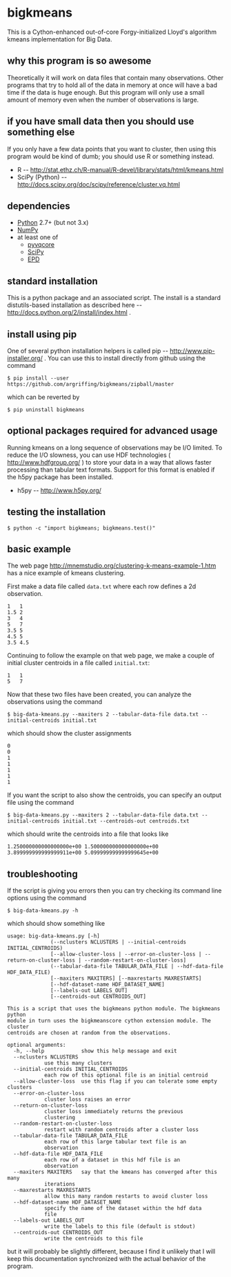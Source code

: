 bigkmeans
=========

This is a Cython-enhanced out-of-core Forgy-initialized
Lloyd's algorithm kmeans implementation for Big Data.


why this program is so awesome
------------------------------

Theoretically it will work on data files
that contain many observations.
Other programs that try to hold all of the data in memory at once
will have a bad time if the data is huge enough.
But this program will only use a small amount of memory
even when the number of observations is large.


if you have small data then you should use something else
---------------------------------------------------------

If you only have a few data points that you want to cluster,
then using this program would be kind of dumb;
you should use R or something instead.

 * R -- http://stat.ethz.ch/R-manual/R-devel/library/stats/html/kmeans.html
 * SciPy (Python) -- http://docs.scipy.org/doc/scipy/reference/cluster.vq.html


dependencies
------------

 * [Python](http://python.org/) 2.7+ (but not 3.x)
 * [NumPy](http://www.numpy.org/)
 * at least one of
    - [pyvqcore](https://github.com/argriffing/pyvqcore)
    - [SciPy](http://www.scipy.org/)
    - [EPD](http://www.enthought.com/products/epd.php)


standard installation
---------------------

This is a python package and an associated script.
The install is a standard distutils-based installation
as described here -- http://docs.python.org/2/install/index.html .

install using pip
-----------------

One of several python installation helpers is called
pip -- http://www.pip-installer.org/ .
You can use this to install directly from github
using the command

`$ pip install --user https://github.com/argriffing/bigkmeans/zipball/master`

which can be reverted by

`$ pip uninstall bigkmeans`


optional packages required for advanced usage
------------------------------------

Running kmeans on a long sequence of observations may be I/O limited.
To reduce the I/O slowness, you can use HDF technologies
( http://www.hdfgroup.org/ )
to store your data in a way that allows faster processing
than tabular text formats.
Support for this format is enabled if the h5py
package has been installed.

 * h5py -- http://www.h5py.org/


testing the installation
------------------------

`$ python -c "import bigkmeans; bigkmeans.test()"`


basic example
-------------

The web page
http://mnemstudio.org/clustering-k-means-example-1.htm
has a nice example of kmeans clustering.

First make a data file called `data.txt`
where each row defines a 2d observation.
    
	1	1
	1.5	2
	3	4
	5	7
	3.5	5
	4.5	5
	3.5	4.5

Continuing to follow the example on that web page,
we make a couple of initial cluster centroids
in a file called `initial.txt`:

	1	1
	5	7

Now that these two files have been created,
you can analyze the observations using the command

`$ big-data-kmeans.py --maxiters 2
	--tabular-data-file data.txt --initial-centroids initial.txt`

which should show the cluster assignments

	0
	0
	1
	1
	1
	1
	1

If you want the script to also show the centroids,
you can specify an output file using the command

`$ big-data-kmeans.py --maxiters 2
	--tabular-data-file data.txt
	--initial-centroids initial.txt
	--centroids-out centroids.txt`

which should write the centroids into a file that looks like

	1.250000000000000000e+00 1.500000000000000000e+00
	3.899999999999999911e+00 5.099999999999999645e+00


troubleshooting
---------------

If the script is giving you errors then you can try checking
its command line options using the command

`$ big-data-kmeans.py -h`

which should show something like
	
	usage: big-data-kmeans.py [-h]
				  (--nclusters NCLUSTERS | --initial-centroids INITIAL_CENTROIDS)
				  [--allow-cluster-loss | --error-on-cluster-loss | --return-on-cluster-loss | --random-restart-on-cluster-loss]
				  (--tabular-data-file TABULAR_DATA_FILE | --hdf-data-file HDF_DATA_FILE)
				  [--maxiters MAXITERS] [--maxrestarts MAXRESTARTS]
				  [--hdf-dataset-name HDF_DATASET_NAME]
				  [--labels-out LABELS_OUT]
				  [--centroids-out CENTROIDS_OUT]

	This is a script that uses the bigkmeans python module. The bigkmeans python
	module in turn uses the bigkmeanscore cython extension module. The cluster
	centroids are chosen at random from the observations.

	optional arguments:
	  -h, --help            show this help message and exit
	  --nclusters NCLUSTERS
				use this many clusters
	  --initial-centroids INITIAL_CENTROIDS
				each row of this optional file is an initial centroid
	  --allow-cluster-loss  use this flag if you can tolerate some empty clusters
	  --error-on-cluster-loss
				cluster loss raises an error
	  --return-on-cluster-loss
				cluster loss immediately returns the previous
				clustering
	  --random-restart-on-cluster-loss
				restart with random centroids after a cluster loss
	  --tabular-data-file TABULAR_DATA_FILE
				each row of this large tabular text file is an
				observation
	  --hdf-data-file HDF_DATA_FILE
				each row of a dataset in this hdf file is an
				observation
	  --maxiters MAXITERS   say that the kmeans has converged after this many
				iterations
	  --maxrestarts MAXRESTARTS
				allow this many random restarts to avoid cluster loss
	  --hdf-dataset-name HDF_DATASET_NAME
				specify the name of the dataset within the hdf data
				file
	  --labels-out LABELS_OUT
				write the labels to this file (default is stdout)
	  --centroids-out CENTROIDS_OUT
				write the centroids to this file

but it will probably be slightly different,
because I find it unlikely that I will keep this documentation
synchronized with the actual behavior of the program.

